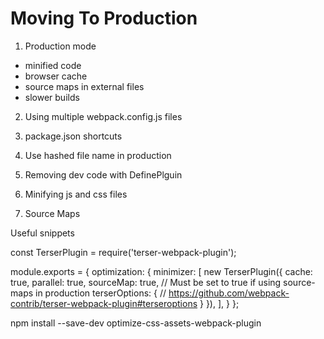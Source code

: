 # Moving To Production

1. Production mode
  * minified code
  * browser cache
  * source maps in external files
  * slower builds

2. Using multiple webpack.config.js files

3. package.json shortcuts
    
4. Use hashed file name in production

5. Removing dev code with DefinePlguin

6. Minifying js and css files

7. Source Maps










Useful snippets

const TerserPlugin = require('terser-webpack-plugin');

module.exports = {
  optimization: {
    minimizer: [
      new TerserPlugin({
        cache: true,
        parallel: true,
        sourceMap: true, // Must be set to true if using source-maps in production
        terserOptions: {
          // https://github.com/webpack-contrib/terser-webpack-plugin#terseroptions
        }
      }),
    ],
  }
};

npm install --save-dev optimize-css-assets-webpack-plugin


